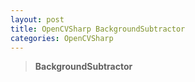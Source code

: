 ```yaml
---
layout: post
title: OpenCVSharp BackgroundSubtractor
categories: OpenCVSharp
---
```


> **BackgroundSubtractor**

